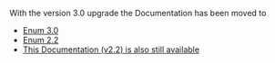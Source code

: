 With the version 3.0 upgrade the Documentation has been moved to

- [Enum 3.0](https://konekt.dev/enum/3.0)
- [Enum 2.2](https://konekt.dev/enum/2.2)
- [This Documentation (v2.2) is also still available](#konekt-enum-documentation)

